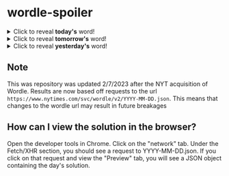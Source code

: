 # wordle-spoiler

<details>
  <summary>Click to reveal <b>today's</b> word!</summary>
  <br>
  <b> forty </b>
</details>

<details>
  <summary>Click to reveal <b>tomorrow's</b> word!</summary>
  <br>
  <b> urban </b>
</details>

<details>
  <summary>Click to reveal <b>yesterday's</b> word!</summary>
  <br>
  <b> image </b>
</details>

## Note
This was repository was updated 2/7/2023 after the NYT acquisition of Wordle. Results are now based off requests to the url `https://www.nytimes.com/svc/wordle/v2/YYYY-MM-DD.json`. This means that changes to the wordle url may result in future breakages

## How can I view the solution in the browser?
Open the developer tools in Chrome. Click on the "network" tab. Under the Fetch/XHR section, you should see a request to YYYY-MM-DD.json. If you click on that request and view the "Preview" tab, you will see a JSON object containing the day's solution.